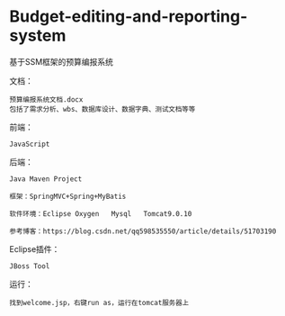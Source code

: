 # Budget-editing-and-reporting-system
基于SSM框架的预算编报系统

文档：

    预算编报系统文档.docx
    包括了需求分析、wbs、数据库设计、数据字典、测试文档等等
前端：

    JavaScript

后端：

    Java Maven Project
    
    框架：SpringMVC+Spring+MyBatis
    
    软件环境：Eclipse Oxygen   Mysql   Tomcat9.0.10
    
    参考博客：https://blog.csdn.net/qq598535550/article/details/51703190
    
Eclipse插件：

    JBoss Tool
    
运行：

    找到welcome.jsp，右键run as，运行在tomcat服务器上
